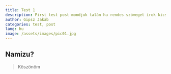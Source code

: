 ```yaml
---
title: Test 1
description: First test post mondjuk talán ha rendes szöveget írok kicsit rövidebbre fogja leszedni szövegnek amit írtam vagy nem és akkor tovább írja majd talán inkább akarom
author: Gipsz Jakab
categories: test, post
lang: hu
image: /assets/images/pic01.jpg
---
```


## Namizu?

> Köszönöm
